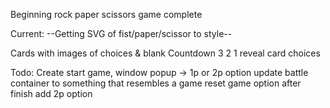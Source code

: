 Beginning rock paper scissors game complete

Current:
--Getting SVG of fist/paper/scissor to style--

Cards with images of choices & blank
Countdown 3 2 1 reveal card choices


Todo:
Create start game, window popup -> 1p or 2p option
update battle container to something that resembles a game
reset game option after finish
add 2p option